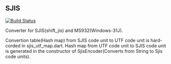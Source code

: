 SJIS
-----
[![Build Status](https://drone.io/github.com/yukiawano/sjis/status.png)](https://drone.io/github.com/yukiawano/sjis/latest)

Converter for SJIS(shift_jis) and MS932(Windows-31J).

Convertion table(Hash map) from SJIS code unit to UTF code unit is hard-corded in sjis_utf_map.dart.
Hash map from UTF code unit to SJIS code unit is generated in the constructor of SjisEncoder(Converts from String to Sjis code units).
